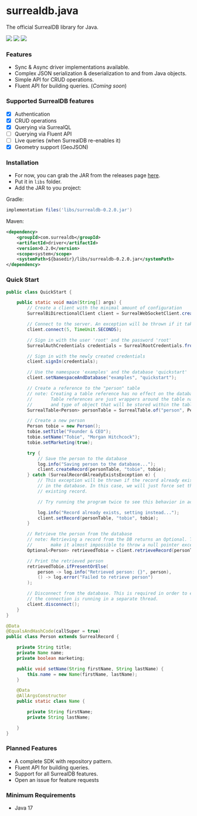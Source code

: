 # surrealdb.java

The official SurrealDB library for Java.

[![](https://img.shields.io/badge/status-beta-ff00bb.svg?style=flat-square)](https://github.com/surrealdb/surrealdb.java) [![](https://img.shields.io/badge/docs-view-44cc11.svg?style=flat-square)](https://surrealdb.com/docs/integration/libraries/java) [![](https://img.shields.io/badge/license-Apache_License_2.0-00bfff.svg?style=flat-square)](https://github.com/surrealdb/surrealdb.java)

### Features
- Sync & Async driver implementations available.
- Complex JSON serialization & deserialization to and from Java objects.
- Simple API for CRUD operations.
- Fluent API for building queries. (_Coming soon_)

### Supported SurrealDB features
- [x] Authentication
- [X] CRUD operations
- [X] Querying via SurrealQL
- [ ] Querying via Fluent API
- [ ] Live queries (when SurrealDB re-enables it)
- [X] Geometry support (GeoJSON)

### Installation
- For now, you can grab the JAR from the releases page [here](https://github.com/surrealdb/surrealdb.java/releases).
- Put it in `libs` folder.
- Add the JAR to you project:

Gradle:
```groovy
implementation files('libs/surrealdb-0.2.0.jar')
```

Maven:
```xml
<dependency>
    <groupId>com.surrealdb</groupId>
    <artifactId>driver</artifactId>
    <version>0.2.0</version>
    <scope>system</scope>
    <systemPath>${basedir}/libs/surrealdb-0.2.0.jar</systemPath>
</dependency>
```


### Quick Start
```java
public class QuickStart {

    public static void main(String[] args) {
        // Create a client with the minimal amount of configuration
        SurrealBiDirectionalClient client = SurrealWebSocketClient.create(SurrealClientSettings.WEBSOCKET_LOCAL_DEFAULT);

        // Connect to the server. An exception will be thrown if it takes longer than 5 seconds to connect
        client.connect(5, TimeUnit.SECONDS);

        // Sign in with the user 'root' and the password 'root'
        SurrealAuthCredentials credentials = SurrealRootCredentials.from("root", "root");

        // Sign in with the newly created credentials
        client.signIn(credentials);

        // Use the namespace 'examples' and the database 'quickstart'
        client.setNamespaceAndDatabase("examples", "quickstart");

        // Create a reference to the "person" table
        // note: Creating a table reference has no effect on the database.
        //       Table references are just wrappers around the table name
        //       and type of object that will be stored within the table.
        SurrealTable<Person> personTable = SurrealTable.of("person", Person.class);

        // Create a new person
        Person tobie = new Person();
        tobie.setTitle("Founder & CEO");
        tobie.setName("Tobie", "Morgan Hitchcock");
        tobie.setMarketing(true);

        try {
            // Save the person to the database
            log.info("Saving person to the database...");
            client.createRecord(personTable, "tobie", tobie);
        } catch (SurrealRecordAlreadyExistsException e) {
            // This exception will be thrown if the record already exists
            // in the database. In this case, we will just force set the
            // existing record.

            // Try running the program twice to see this behavior in action

            log.info("Record already exists, setting instead...");
            client.setRecord(personTable, "tobie", tobie);
        }

        // Retrieve the person from the database
        // note: Retrieving a record from the DB returns an Optional. This is to
        //       make it almost impossible to throw a null pointer exception.
        Optional<Person> retrievedTobie = client.retrieveRecord(personTable, "tobie");

        // Print the retrieved person
        retrievedTobie.ifPresentOrElse(
            person -> log.info("Retrieved person: {}", person),
            () -> log.error("Failed to retrieve person")
        );

        // Disconnect from the database. This is required in order to exit since
        // the connection is running in a separate thread.
        client.disconnect();
    }
}

@Data
@EqualsAndHashCode(callSuper = true)
public class Person extends SurrealRecord {

    private String title;
    private Name name;
    private boolean marketing;

    public void setName(String firstName, String lastName) {
        this.name = new Name(firstName, lastName);
    }

    @Data
    @AllArgsConstructor
    public static class Name {

        private String firstName;
        private String lastName;

    }
}
```

### Planned Features
- A complete SDK with repository pattern.
- Fluent API for building queries.
- Support for all SurrealDB features.
- Open an issue for feature requests


### Minimum Requirements
- Java 17

